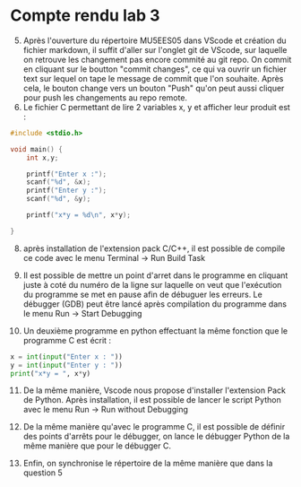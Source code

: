 # Compte rendu lab 3

5. Après l'ouverture du répertoire MU5EES05 dans VScode et création du fichier markdown, il suffit d'aller sur l'onglet git de VScode, sur laquelle on retrouve les changement pas encore commité au git repo. On commit en cliquant sur le boutton "commit changes", ce qui va ouvrir un fichier text sur lequel on tape le message de commit que l'on souhaite. Après cela, le bouton change vers un bouton "Push" qu'on peut aussi cliquer pour push les changements au repo remote.
6. Le fichier C permettant de lire 2 variables x, y et afficher leur produit est :

```c
#include <stdio.h>

void main() {
    int x,y;

    printf("Enter x :");
    scanf("%d", &x);    
    printf("Enter y :");
    scanf("%d", &y);    

    printf("x*y = %d\n", x*y);

}
```
8. après installation de l'extension pack C/C++, il est possible de compile ce code avec le menu Terminal -> Run Build Task

9. Il est possible de mettre un point d'arret dans le programme en cliquant juste à coté du numéro de la ligne sur laquelle on veut que l'exécution du programme se met en pause afin de débuguer les erreurs. Le débugger (GDB) peut être lancé après compilation du programme dans le menu Run -> Start Debugging

10. Un deuxième programme en python effectuant la même fonction que le programme C est écrit :
```py
x = int(input("Enter x : "))
y = int(input("Enter y : "))
print("x*y = ", x*y)
```
11. De la même manière, Vscode nous propose d'installer l'extension Pack de Python. Après installation, il est possible de lancer le script Python avec le menu Run -> Run without Debugging

12. De la même manière qu'avec le programme C, il est possible de définir des points d'arrêts pour le débugger, on lance le débugger Python de la même manière que pour le débugger C.
 
13. Enfin, on synchronise le répertoire de la même manière que dans la question 5